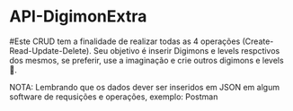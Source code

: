# API-DigimonExtra


#Este CRUD tem a finalidade de realizar todas as 4 operações (Create-Read-Update-Delete). Seu objetivo é inserir Digimons e levels respctivos dos mesmos,
se preferir, use a imaginação  e crie outros digimons e levels 🦄.

NOTA: Lembrando que os dados dever ser inseridos em JSON em algum software de requsições e operações, exemplo: Postman
